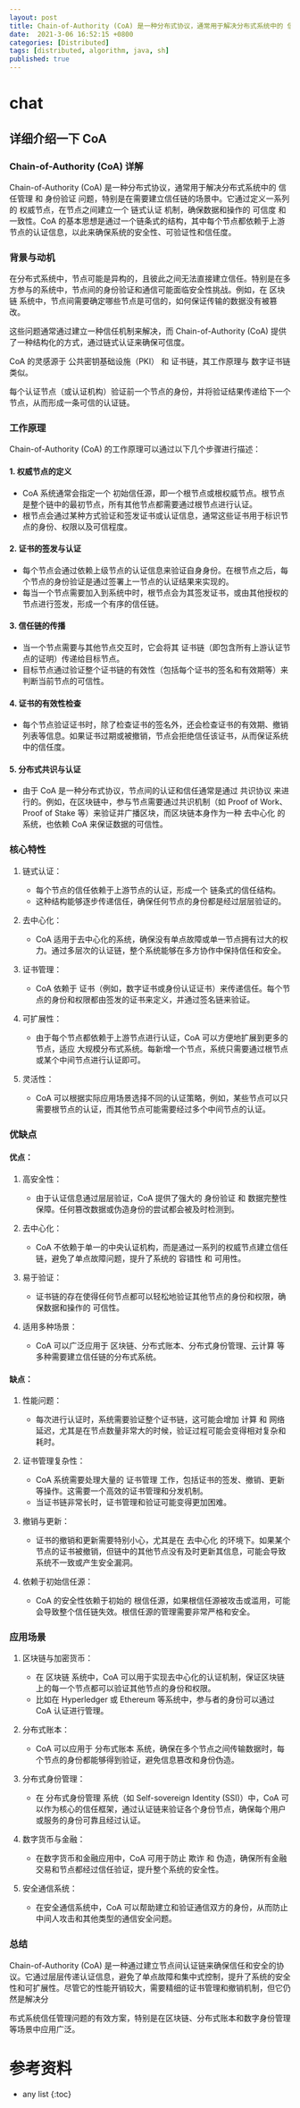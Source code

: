 ```yaml
---
layout: post
title: Chain-of-Authority (CoA) 是一种分布式协议，通常用于解决分布式系统中的 信任管理 和 身份验证 问题
date:  2021-3-06 16:52:15 +0800
categories: [Distributed]
tags: [distributed, algorithm, java, sh]
published: true
---
```


# chat

## 详细介绍一下 CoA

### Chain-of-Authority (CoA) 详解

Chain-of-Authority (CoA) 是一种分布式协议，通常用于解决分布式系统中的 信任管理 和 身份验证 问题，特别是在需要建立信任链的场景中。它通过定义一系列的 权威节点，在节点之间建立一个 链式认证 机制，确保数据和操作的 可信度 和 一致性。CoA 的基本思想是通过一个链条式的结构，其中每个节点都依赖于上游节点的认证信息，以此来确保系统的安全性、可验证性和信任度。

### 背景与动机

在分布式系统中，节点可能是异构的，且彼此之间无法直接建立信任。特别是在多方参与的系统中，节点间的身份验证和通信可能面临安全性挑战。例如，在 区块链 系统中，节点间需要确定哪些节点是可信的，如何保证传输的数据没有被篡改。

这些问题通常通过建立一种信任机制来解决，而 Chain-of-Authority (CoA) 提供了一种结构化的方式，通过链式认证来确保可信度。

CoA 的灵感源于 公共密钥基础设施（PKI） 和 证书链，其工作原理与 数字证书链 类似。

每个认证节点（或认证机构）验证前一个节点的身份，并将验证结果传递给下一个节点，从而形成一条可信的认证链。

### 工作原理

Chain-of-Authority (CoA) 的工作原理可以通过以下几个步骤进行描述：

#### 1. 权威节点的定义
   - CoA 系统通常会指定一个 初始信任源，即一个根节点或根权威节点。根节点是整个链中的最初节点，所有其他节点都需要通过根节点进行认证。
   - 根节点会通过某种方式验证和签发证书或认证信息，通常这些证书用于标识节点的身份、权限以及可信程度。
   
#### 2. 证书的签发与认证
   - 每个节点会通过依赖上级节点的认证信息来验证自身身份。在根节点之后，每个节点的身份验证是通过签署上一节点的认证结果来实现的。
   - 每当一个节点需要加入到系统中时，根节点会为其签发证书，或由其他授权的节点进行签发，形成一个有序的信任链。

#### 3. 信任链的传播
   - 当一个节点需要与其他节点交互时，它会将其 证书链（即包含所有上游认证节点的证明）传递给目标节点。
   - 目标节点通过验证整个证书链的有效性（包括每个证书的签名和有效期等）来判断当前节点的可信性。

#### 4. 证书的有效性检查
   - 每个节点验证证书时，除了检查证书的签名外，还会检查证书的有效期、撤销列表等信息。如果证书过期或被撤销，节点会拒绝信任该证书，从而保证系统中的信任度。
   
#### 5. 分布式共识与认证
   - 由于 CoA 是一种分布式协议，节点间的认证和信任通常是通过 共识协议 来进行的。例如，在区块链中，参与节点需要通过共识机制（如 Proof of Work、Proof of Stake 等）来验证并广播区块，而区块链本身作为一种 去中心化 的系统，也依赖 CoA 来保证数据的可信性。

### 核心特性

1. 链式认证：
   - 每个节点的信任依赖于上游节点的认证，形成一个 链条式的信任结构。
   - 这种结构能够逐步传递信任，确保任何节点的身份都是经过层层验证的。

2. 去中心化：
   - CoA 适用于去中心化的系统，确保没有单点故障或单一节点拥有过大的权力。通过多层次的认证链，整个系统能够在多方协作中保持信任和安全。

3. 证书管理：
   - CoA 依赖于 证书（例如，数字证书或身份认证证书）来传递信任。每个节点的身份和权限都由签发的证书来定义，并通过签名链来验证。

4. 可扩展性：
   - 由于每个节点都依赖于上游节点进行认证，CoA 可以方便地扩展到更多的节点，适应 大规模分布式系统。每新增一个节点，系统只需要通过根节点或某个中间节点进行认证即可。

5. 灵活性：
   - CoA 可以根据实际应用场景选择不同的认证策略，例如，某些节点可以只需要根节点的认证，而其他节点可能需要经过多个中间节点的认证。

### 优缺点

#### 优点：

1. 高安全性：
   - 由于认证信息通过层层验证，CoA 提供了强大的 身份验证 和 数据完整性 保障。任何篡改数据或伪造身份的尝试都会被及时检测到。
   
2. 去中心化：
   - CoA 不依赖于单一的中央认证机构，而是通过一系列的权威节点建立信任链，避免了单点故障问题，提升了系统的 容错性 和 可用性。

3. 易于验证：
   - 证书链的存在使得任何节点都可以轻松地验证其他节点的身份和权限，确保数据和操作的 可信性。

4. 适用多种场景：
   - CoA 可以广泛应用于 区块链、分布式账本、分布式身份管理、云计算 等多种需要建立信任链的分布式系统。

#### 缺点：

1. 性能问题：
   - 每次进行认证时，系统需要验证整个证书链，这可能会增加 计算 和 网络延迟，尤其是在节点数量非常大的时候，验证过程可能会变得相对复杂和耗时。

2. 证书管理复杂性：
   - CoA 系统需要处理大量的 证书管理 工作，包括证书的签发、撤销、更新等操作。这需要一个高效的证书管理和分发机制。
   - 当证书链非常长时，证书管理和验证可能变得更加困难。

3. 撤销与更新：
   - 证书的撤销和更新需要特别小心，尤其是在 去中心化 的环境下。如果某个节点的证书被撤销，但链中的其他节点没有及时更新其信息，可能会导致系统不一致或产生安全漏洞。

4. 依赖于初始信任源：
   - CoA 的安全性依赖于初始的 根信任源，如果根信任源被攻击或滥用，可能会导致整个信任链失效。根信任源的管理需要非常严格和安全。

### 应用场景

1. 区块链与加密货币：
   - 在 区块链 系统中，CoA 可以用于实现去中心化的认证机制，保证区块链上的每一个节点都可以验证其他节点的身份和权限。
   - 比如在 Hyperledger 或 Ethereum 等系统中，参与者的身份可以通过 CoA 认证进行管理。

2. 分布式账本：
   - CoA 可以应用于 分布式账本 系统，确保在多个节点之间传输数据时，每个节点的身份都能够得到验证，避免信息篡改和身份伪造。

3. 分布式身份管理：
   - 在 分布式身份管理 系统（如 Self-sovereign Identity (SSI)）中，CoA 可以作为核心的信任框架，通过认证链来验证各个身份节点，确保每个用户或服务的身份可靠且经过认证。

4. 数字货币与金融：
   - 在数字货币和金融应用中，CoA 可用于防止 欺诈 和 伪造，确保所有金融交易和节点都经过信任验证，提升整个系统的安全性。

5. 安全通信系统：
   - 在安全通信系统中，CoA 可以帮助建立和验证通信双方的身份，从而防止中间人攻击和其他类型的通信安全问题。

### 总结

Chain-of-Authority (CoA) 是一种通过建立节点间认证链来确保信任和安全的协议。它通过层层传递认证信息，避免了单点故障和集中式控制，提升了系统的安全性和可扩展性。尽管它的性能开销较大，需要精细的证书管理和撤销机制，但它仍然是解决分

布式系统信任管理问题的有效方案，特别是在区块链、分布式账本和数字身份管理等场景中应用广泛。

# 参考资料

* any list
{:toc}